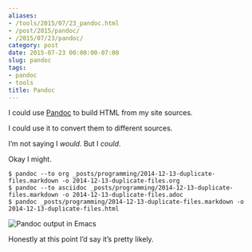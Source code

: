 ```yaml
---
aliases:
- /tools/2015/07/23_pandoc.html
- /post/2015/pandoc/
- /2015/07/23/pandoc/
category: post
date: 2015-07-23 00:00:00-07:00
slug: pandoc
tags:
- pandoc
- tools
title: Pandoc
---
```


I could use [Pandoc](http://pandoc.org/) to build HTML from my site
sources.

I could use it to convert them to different sources.

I’m not saying I *would*. But I *could*.

Okay I might.

````
$ pandoc --to org _posts/programming/2014-12-13-duplicate-files.markdown -o 2014-12-13-duplicate-files.org
$ pandoc --to asciidoc _posts/programming/2014-12-13-duplicate-files.markdown -o 2014-12-13-duplicate-files.adoc
$ pandoc _posts/programming/2014-12-13-duplicate-files.markdown -o 2014-12-13-duplicate-files.html
````

![Pandoc output in Emacs](attachments/img/2015/emacs-pandoc.png)

Honestly at this point I’d say it’s pretty likely.
